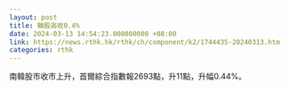 ```yaml
---
layout: post
title: 韓股高收0.4%
date: 2024-03-13 14:54:23.000000000 +08:00
link: https://news.rthk.hk/rthk/ch/component/k2/1744435-20240313.htm
categories: rthk
---
```


南韓股市收市上升，首爾綜合指數報2693點，升11點，升幅0.44%。
